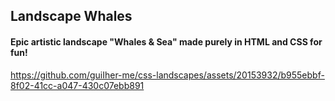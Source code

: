 ## Landscape Whales

#### Epic artistic landscape "Whales & Sea" made purely in HTML and CSS for fun!

https://github.com/guiIher-me/css-landscapes/assets/20153932/b955ebbf-8f02-41cc-a047-430c07ebb891
